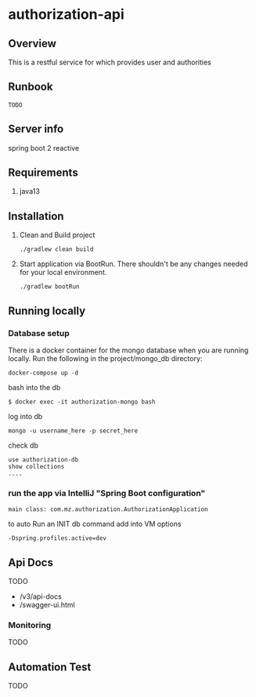 # authorization-api

## Overview
This is a restful service for which provides user and authorities

## Runbook
 ```
TODO
 ```
## Server info
spring boot 2 reactive

## Requirements
1. java13

## Installation
    
1. Clean and Build project
    ```
    ./gradlew clean build
    ```

1. Start application via BootRun. There shouldn't be any changes needed for your local environment.
    ```
    ./gradlew bootRun
    ```

## Running locally


### Database setup
There is a docker container for the mongo database when you are running locally. 
Run the following in the project/mongo_db directory:
```
docker-compose up -d
```
bash into the db
```
$ docker exec -it authorization-mongo bash
```
log into db
``` 
mongo -u username_here -p secret_here
```
check db
``` 
use authorization-db
show collections
....
```

### run the app via IntelliJ "Spring Boot configuration"
```
main class: com.mz.authorization.AuthorizationApplication
```

to auto Run an INIT db command add into VM options
```
-Dspring.profiles.active=dev
```

## Api Docs
TODO
- /v3/api-docs
- /swagger-ui.html

### Monitoring
TODO

## Automation Test
TODO
